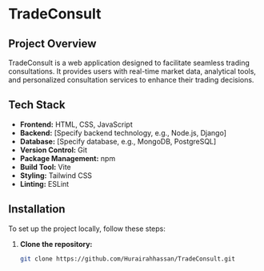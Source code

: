 # TradeConsult

## Project Overview

TradeConsult is a web application designed to facilitate seamless trading consultations. It provides users with real-time market data, analytical tools, and personalized consultation services to enhance their trading decisions.

## Tech Stack

- **Frontend:** HTML, CSS, JavaScript
- **Backend:** [Specify backend technology, e.g., Node.js, Django]
- **Database:** [Specify database, e.g., MongoDB, PostgreSQL]
- **Version Control:** Git
- **Package Management:** npm
- **Build Tool:** Vite
- **Styling:** Tailwind CSS
- **Linting:** ESLint

## Installation

To set up the project locally, follow these steps:

1. **Clone the repository:**
   ```bash
   git clone https://github.com/Hurairahhassan/TradeConsult.git
